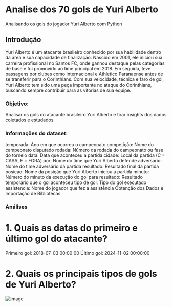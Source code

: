 # Analise dos 70 gols de Yuri Alberto
Analisando os gols do jogador Yuri Alberto com Python

## Introdução
Yuri Alberto é um atacante brasileiro conhecido por sua habilidade dentro da área e sua capacidade de finalização. Nascido em 2001, ele iniciou sua carreira profissional no Santos FC, onde ganhou destaque pelas categorias de base e foi promovido ao time principal em 2018. Em seguida, teve passagens por clubes como Internacional e Athletico Paranaense antes de se transferir para o Corinthians. Com sua velocidade, técnica e faro de gol, Yuri Alberto tem sido uma peça importante no ataque do Corinthians, buscando sempre contribuir para as vitórias de sua equipe.

### Objetivo:

Analisar os gols do atacante brasileiro Yuri Alberto e tirar insights dos dados coletados e estudados.

### Informações do dataset:
temporada: Ano em que ocorreu o campeonato
competição: Nome do campeonato disputado
rodada: Número da rodada do campeonato ou fase do torneio
data: Data que aconteceu a partida
cidade: Local da partida (C = CASA, F = FORA)
por: Nome do time que Yuri Alberto defende
adversario: Nome do time adversário da partida
resultado: Resultado final da partida
posicao: Nome da posição que Yuri Alberto iniciou a partida
minuto: Número do minuto da execução do gol
para resultado: Resultado temporário que o gol aconteceu
tipo de gol: Tipo do gol executado
assistencia: Nome do jogador que fez a assistência
Obtenção dos Dados e Importação de Bibliotecas

### Análises
# 1. Quais as datas do primeiro e último gol do atacante?
Primeiro gol: 2018-07-03 00:00:00
Último gol: 2024-11-02 00:00:00

# 2. Quais os principais tipos de gols de Yuri Alberto?
![image](https://github.com/luanrossini/estudo_gols_yuri_alberto/assets/119509335/79c399e6-442c-4a44-8e05-e66427b15003)

